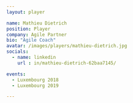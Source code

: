 ```yaml
---
layout: player

name: Mathieu Dietrich
position: Player
company: Agile Partner
bio: "Agile Coach"
avatar: /images/players/mathieu-dietrich.jpg
socials:
  - name: linkedin
    url : in/mathieu-dietrich-62baa7145/

events:
  - Luxembourg 2018
  - Luxembourg 2019

---
```

